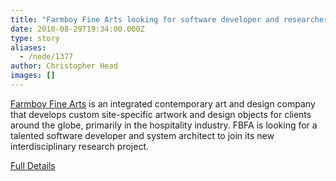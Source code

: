 ```yaml
---
title: "Farmboy Fine Arts looking for software developer and researcher"
date: 2010-08-29T19:34:00.000Z
type: story
aliases:
  - /node/1377
author: Christopher Head
images: []
---
```


<div class="field field-name-body field-type-text-with-summary field-label-hidden"><div class="field-items"><div class="field-item even"><p><a href="http://farmboyfinearts.com">Farmboy Fine Arts</a> is an integrated contemporary art and design company that develops custom site-specific artwork and design objects for clients around the globe, primarily in the hospitality industry. FBFA is looking for a talented software developer and system architect to join its new interdisciplinary research project.</p>
<p><a href="/files/20100829_fbfa.pdf">Full Details</a></p>
</div></div></div>    <footer>
          </footer>